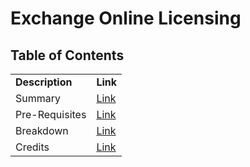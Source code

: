 <h1>Exchange Online Licensing</h1>
<h2>Table of Contents</h2>
<table>
    <tr>
        <td><b>Description</b></td>
        <td><b>Link</b></td>
    </tr>
    <tr>
        <td>Summary</td>
        <td><a href="#summary">Link</a></td>
    </tr>
    <tr>
        <td>Pre-Requisites</td>
        <td><a href="#prereq">Link</a></td>
    </tr>
    <tr>
        <td>Breakdown</td>
        <td><a href="#breakdown">Link</a></td>
    </tr>
    <tr>
        <td>Credits</td>
        <td><a href="#credits">Link</a></td>
    </tr>
</table>